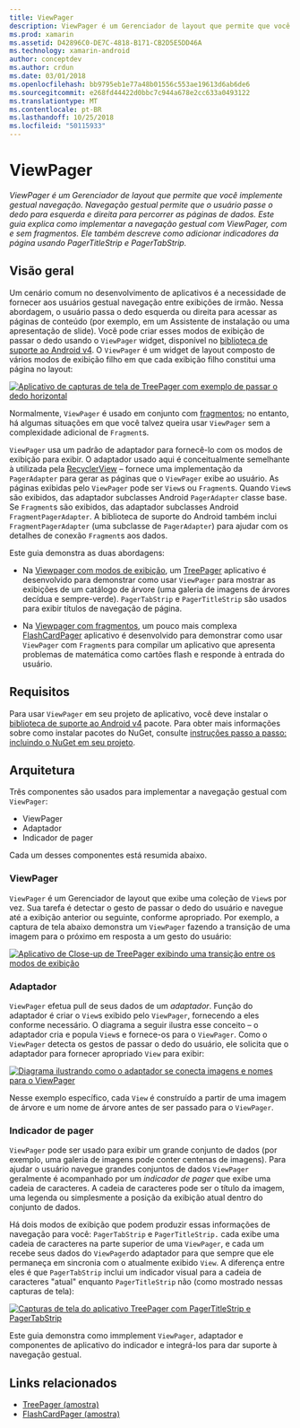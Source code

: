 ```yaml
---
title: ViewPager
description: ViewPager é um Gerenciador de layout que permite que você implemente gestual navegação. Navegação gestual permite que o usuário passe o dedo para esquerda e direita para percorrer as páginas de dados. Este guia explica como implementar a navegação gestual com ViewPager, com e sem fragmentos. Ele também descreve como adicionar indicadores da página usando PagerTitleStrip e PagerTabStrip.
ms.prod: xamarin
ms.assetid: D42896C0-DE7C-4818-B171-CB2D5E5DD46A
ms.technology: xamarin-android
author: conceptdev
ms.author: crdun
ms.date: 03/01/2018
ms.openlocfilehash: bb9795eb1e77a48b01556c553ae19613d6ab6de6
ms.sourcegitcommit: e268fd44422d0bbc7c944a678e2cc633a0493122
ms.translationtype: MT
ms.contentlocale: pt-BR
ms.lasthandoff: 10/25/2018
ms.locfileid: "50115933"
---
```

# <a name="viewpager"></a>ViewPager

_ViewPager é um Gerenciador de layout que permite que você implemente gestual navegação. Navegação gestual permite que o usuário passe o dedo para esquerda e direita para percorrer as páginas de dados. Este guia explica como implementar a navegação gestual com ViewPager, com e sem fragmentos. Ele também descreve como adicionar indicadores da página usando PagerTitleStrip e PagerTabStrip._

 
## <a name="overview"></a>Visão geral

Um cenário comum no desenvolvimento de aplicativos é a necessidade de fornecer aos usuários gestual navegação entre exibições de irmão. Nessa abordagem, o usuário passa o dedo esquerda ou direita para acessar as páginas de conteúdo (por exemplo, em um Assistente de instalação ou uma apresentação de slide). Você pode criar esses modos de exibição de passar o dedo usando o `ViewPager` widget, disponível no [biblioteca de suporte ao Android v4](https://www.nuget.org/packages/Xamarin.Android.Support.v4/). O `ViewPager` é um widget de layout composto de vários modos de exibição filho em que cada exibição filho constitui uma página no layout: 

[![Aplicativo de capturas de tela de TreePager com exemplo de passar o dedo horizontal](images/01-intro-sml.png)](images/01-intro.png#lightbox)

Normalmente, `ViewPager` é usado em conjunto com [fragmentos](https://developer.xamarin.com/guides/android/platform_features/fragments/); no entanto, há algumas situações em que você talvez queira usar `ViewPager` sem a complexidade adicional de `Fragment`s.

`ViewPager` usa um padrão de adaptador para fornecê-lo com os modos de exibição para exibir. O adaptador usado aqui é conceitualmente semelhante à utilizada pela [RecyclerView](~/android/user-interface/layouts/recycler-view/index.md) &ndash; fornece uma implementação da `PagerAdapter` para gerar as páginas que o `ViewPager` exibe ao usuário. As páginas exibidas pelo `ViewPager` pode ser `View`s ou `Fragment`s. Quando `View`s são exibidos, das adaptador subclasses Android `PagerAdapter` classe base. Se `Fragment`s são exibidos, das adaptador subclasses Android `FragmentPagerAdapter`. A biblioteca de suporte do Android também inclui `FragmentPagerAdapter` (uma subclasse de `PagerAdapter`) para ajudar com os detalhes de conexão `Fragment`s aos dados. 

Este guia demonstra as duas abordagens: 

-   Na [Viewpager com modos de exibição](~/android/user-interface/controls/view-pager/viewpager-and-views.md), um [TreePager](https://developer.xamarin.com/samples/monodroid/UserInterface/TreePager/) aplicativo é desenvolvido para demonstrar como usar `ViewPager` para mostrar as exibições de um catálogo de árvore (uma galeria de imagens de árvores decídua e sempre-verde). 
    `PagerTabStrip`  e `PagerTitleStrip` são usados para exibir títulos de navegação de página.

-   Na [Viewpager com fragmentos](~/android/user-interface/controls/view-pager/viewpager-and-fragments.md), um pouco mais complexa [FlashCardPager](https://developer.xamarin.com/samples/monodroid/UserInterface/TreePager/) aplicativo é desenvolvido para demonstrar como usar `ViewPager` com `Fragment`s para compilar um aplicativo que apresenta problemas de matemática como cartões flash e responde à entrada do usuário. 


## <a name="requirements"></a>Requisitos

Para usar `ViewPager` em seu projeto de aplicativo, você deve instalar o [biblioteca de suporte ao Android v4](https://www.nuget.org/packages/Xamarin.Android.Support.v4/) pacote. Para obter mais informações sobre como instalar pacotes do NuGet, consulte [instruções passo a passo: incluindo o NuGet em seu projeto](https://docs.microsoft.com/visualstudio/mac/nuget-walkthrough). 

 
## <a name="architecture"></a>Arquitetura

Três componentes são usados para implementar a navegação gestual com `ViewPager`:

-   ViewPager
-   Adaptador
-   Indicador de pager

Cada um desses componentes está resumida abaixo.



### <a name="viewpager"></a>ViewPager

`ViewPager` é um Gerenciador de layout que exibe uma coleção de `View`s por vez. Sua tarefa é detectar o gesto de passar o dedo do usuário e navegue até a exibição anterior ou seguinte, conforme apropriado. Por exemplo, a captura de tela abaixo demonstra um `ViewPager` fazendo a transição de uma imagem para o próximo em resposta a um gesto do usuário: 

[![Aplicativo de Close-up de TreePager exibindo uma transição entre os modos de exibição](images/02-transition-sml.png)](images/02-transition.png#lightbox)


### <a name="adapter"></a>Adaptador

`ViewPager` efetua pull de seus dados de um *adaptador*. Função do adaptador é criar o `View`s exibido pelo `ViewPager`, fornecendo a eles conforme necessário. O diagrama a seguir ilustra esse conceito &ndash; o adaptador cria e popula `View`s e fornece-os para o `ViewPager`. Como o `ViewPager` detecta os gestos de passar o dedo do usuário, ele solicita que o adaptador para fornecer apropriado `View` para exibir: 

[![Diagrama ilustrando como o adaptador se conecta imagens e nomes para o ViewPager](images/03-adapter-sml.png)](images/03-adapter.png#lightbox)

Nesse exemplo específico, cada `View` é construído a partir de uma imagem de árvore e um nome de árvore antes de ser passado para o `ViewPager`. 



### <a name="pager-indicator"></a>Indicador de pager

`ViewPager` pode ser usado para exibir um grande conjunto de dados (por exemplo, uma galeria de imagens pode conter centenas de imagens). Para ajudar o usuário navegue grandes conjuntos de dados `ViewPager` geralmente é acompanhado por um *indicador de pager* que exibe uma cadeia de caracteres. A cadeia de caracteres pode ser o título da imagem, uma legenda ou simplesmente a posição da exibição atual dentro do conjunto de dados. 

Há dois modos de exibição que podem produzir essas informações de navegação para você: `PagerTabStrip` e `PagerTitleStrip.` cada exibe uma cadeia de caracteres na parte superior de uma `ViewPager`, e cada um recebe seus dados do `ViewPager`do adaptador para que sempre que ele permaneça em sincronia com o atualmente exibido `View`. A diferença entre eles é que `PagerTabStrip` inclui um indicador visual para a cadeia de caracteres "atual" enquanto `PagerTitleStrip` não (como mostrado nessas capturas de tela): 

[![Capturas de tela do aplicativo TreePager com PagerTitleStrip e PagerTabStrip](images/04-comparison-sml.png)](images/04-comparison.png#lightbox)

Este guia demonstra como immplement `ViewPager`, adaptador e componentes de aplicativo do indicador e integrá-los para dar suporte à navegação gestual. 



## <a name="related-links"></a>Links relacionados

- [TreePager (amostra)](https://developer.xamarin.com/samples/monodroid/UserInterface/TreePager)
- [FlashCardPager (amostra)](https://developer.xamarin.com/samples/monodroid/UserInterface/FlashCardPager)
